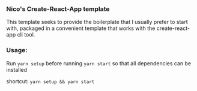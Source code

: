 ### Nico's Create-React-App template

This template seeks to provide the boilerplate that I usually prefer to start with, packaged in a convenient template that works with the create-react-app cli tool.

### Usage:

Run `yarn setup` before running `yarn start` so that all dependencies can be installed

shortcut: `yarn setup && yarn start`